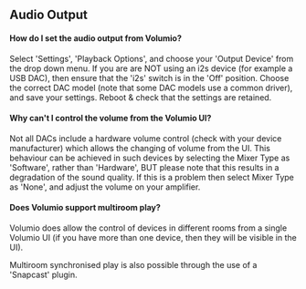 ## Audio Output

#### How do I set the audio output from Volumio?

Select 'Settings', 'Playback Options', and choose your 'Output Device' from the drop down menu. If you are are NOT using an i2s device (for example a USB DAC), then ensure that the 'i2s' switch is in the 'Off' position. Choose the correct DAC model (note that some DAC models use a common driver), and save your settings.  Reboot & check that the settings are retained.

#### Why can't I control the volume from the Volumio UI?

Not all DACs include a hardware volume control (check with your device manufacturer) which allows the changing of volume from the UI.  This behaviour can be achieved in such devices by selecting the Mixer Type as 'Software', rather than 'Hardware', BUT please note that this results in a degradation of the sound quality.  If this is a problem then select Mixer Type as 'None', and adjust the volume on your amplifier.

#### Does Volumio support multiroom play?

Volumio does allow the control of devices in different rooms from a single Volumio UI (if you have more than one device, then they will be visible in the UI).

Multiroom synchronised play is also possible through the use of a 'Snapcast' plugin.

